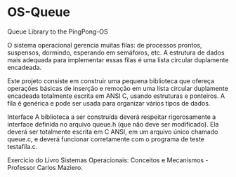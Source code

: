 # OS-Queue
Queue Library to the PingPong-OS

O sistema operacional gerencia muitas filas: de processos prontos, suspensos, dormindo, esperando em semáforos, etc.
A estrutura de dados mais adequada para implementar essas filas é uma lista circular duplamente encadeada.

Este projeto consiste em construir uma pequena biblioteca que ofereça operações básicas de inserção e remoção em
uma lista circular duplamente encadeada totalmente escrita em ANSI C, usando estruturas e ponteiros. A fila é genérica
e pode ser usada para organizar vários tipos de dados.

Interface
A biblioteca a ser construída deverá respeitar rigorosamente a interface definida no arquivo queue.h (que não deve ser
modificado). Ela deverá ser totalmente escrita em C ANSI, em um arquivo único chamado queue.c, e deverá funcionar
corretamente com o programa de teste testafila.c.

Exercício do Livro Sistemas Operacionais: Conceitos e Mecanismos - Professor Carlos Maziero.
